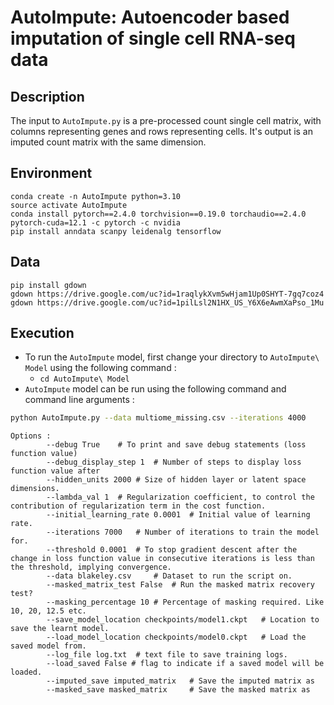 # AutoImpute: Autoencoder based imputation of single cell RNA-seq data

## Description
The input to `AutoImpute.py` is a pre-processed count single cell matrix, with columns representing genes and rows representing cells. It's output is an imputed count matrix with the same dimension. 

## Environment
```
conda create -n AutoImpute python=3.10
source activate AutoImpute
conda install pytorch==2.4.0 torchvision==0.19.0 torchaudio==2.4.0 pytorch-cuda=12.1 -c pytorch -c nvidia
pip install anndata scanpy leidenalg tensorflow
```

## Data
```
pip install gdown
gdown https://drive.google.com/uc?id=1raqlykXvm5wHjam1Up0SHYT-7gq7coz4
gdown https://drive.google.com/uc?id=1pilLsl2N1HX_US_Y6X6eAwmXaPso_1Mu
```

## Execution
* To run the `AutoImpute` model, first change your directory to `AutoImpute\ Model` using the following command :
	* `cd AutoImpute\ Model`
* `AutoImpute` model can be run using the following command and command line arguments :
```bash
python AutoImpute.py --data multiome_missing.csv --iterations 4000
```
```
Options :
		--debug True	# To print and save debug statements (loss function value)
		--debug_display_step 1	# Number of steps to display loss function value after
		--hidden_units 2000	# Size of hidden layer or latent space dimensions.
		--lambda_val 1	# Regularization coefficient, to control the contribution of regularization term in the cost function.
		--initial_learning_rate 0.0001	# Initial value of learning rate.
		--iterations 7000	# Number of iterations to train the model for.
		--threshold 0.0001	# To stop gradient descent after the change in loss function value in consecutive iterations is less than the threshold, implying convergence.
		--data blakeley.csv 	# Dataset to run the script on.
		--masked_matrix_test False	# Run the masked matrix recovery test?
		--masking_percentage 10	# Percentage of masking required. Like 10, 20, 12.5 etc.
		--save_model_location checkpoints/model1.ckpt 	# Location to save the learnt model.
		--load_model_location checkpoints/model0.ckpt 	# Load the saved model from.
		--log_file log.txt 	# text file to save training logs.
		--load_saved False # flag to indicate if a saved model will be loaded.
		--imputed_save imputed_matrix 	# Save the imputed matrix as
		--masked_save masked_matrix 	# Save the masked matrix as
```
